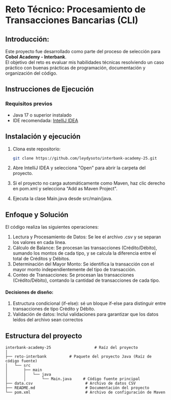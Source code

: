 # Reto Técnico: Procesamiento de Transacciones Bancarias (CLI)

## Introducción:

Este proyecto fue desarrollado como parte del proceso de selección para **Cobol Academy - Interbank**.  
El objetivo del reto es evaluar mis habilidades técnicas resolviendo un 
caso práctico con buenas prácticas de programación, documentación y organización del código.

##  Instrucciones de Ejecución

### Requisitos previos
- Java 17 o superior instalado
- IDE recomendada: [IntelliJ IDEA](https://www.jetbrains.com/idea/)

## Instalación y ejecución

1. Clona este repositorio:
   ```bash
   git clone https://github.com/leydysoto/interbank-academy-25.git
2. Abre IntelliJ IDEA y selecciona "Open" para abrir la carpeta del proyecto.

3. Si el proyecto no carga automáticamente como Maven, haz clic derecho en pom.xml y selecciona "Add as Maven Project".

4. Ejecuta la clase Main.java desde src/main/java.
## Enfoque y Solución
El código realiza las siguientes operaciones:
1. Lectura y Procesamiento de Datos: Se lee el archivo .csv y se separan los valores en cada línea.
2. Cálculo de Balance: Se procesan las transacciones (Crédito/Débito), sumando los montos de cada tipo, y se calcula la diferencia entre el total de Créditos y Débitos.
3. Determinación del Mayor Monto: Se identifica la transacción con el mayor monto  independientemente del tipo de transacción.
4. Conteo de Transacciones: Se procesan las transacciones (Crédito/Débito), contando la cantidad de transacciones de cada tipo.

#### Decisiones de diseño:
1.  Estructura condicional (if-else):
    sé un bloque if-else para distinguir entre transacciones de tipo Crédito y Débito.
2. Validación de datos: Incluí validaciones para garantizar que los datos leídos del archivo sean correctos
##  Estructura del proyecto

```plaintext
interbank-academy-25                   # Raíz del proyecto
│
├── reto-interbank          # Paquete del proyecto Java (Raíz de código fuente)
│   └── src
│       ├── main
│       │   └── java
│       │       └── Main.java     # Código fuente principal
├── data.csv                       # Archivo de datos CSV
├── README.md                      # Documentación del proyecto
└── pom.xml                        # Archivo de configuración de Maven

```
